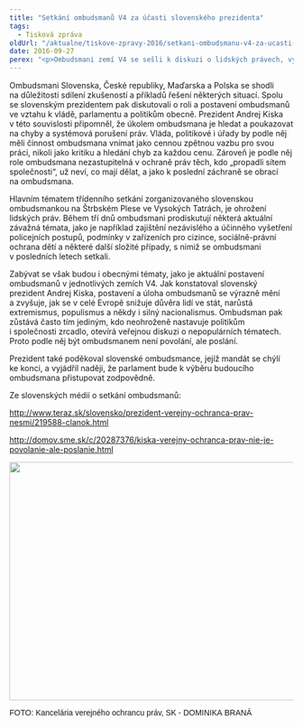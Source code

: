 ```yaml
---
title: "Setkání ombudsmanů V4 za účasti slovenského prezidenta"
tags:
  - Tisková zpráva
oldUrl: "/aktualne/tiskove-zpravy-2016/setkani-ombudsmanu-v4-za-ucasti-slovenskeho-prezidenta"
date: 2016-09-27
perex: "<p>Ombudsmani zemí V4 se sešli k diskuzi o lidských právech, vývoji jejich ochrany a dodržování, i o současném ohrožení lidských práv v zemích V4. Každoročního setkání ombudsmanů, které letos pořádá slovenská ombudsmanka, se zúčastnil i slovenský prezident Andrej Kiska.</p>"
---
```


<!-- imported from the old website -->

<p>Ombudsmani Slovenska, České republiky, Maďarska a Polska se shodli na důležitosti sdílení zkušeností a příkladů řešení některých situací. Spolu se slovenským prezidentem pak diskutovali o roli a postavení ombudsmanů ve vztahu k vládě, parlamentu a politikům obecně. Prezident Andrej Kiska v této souvislosti připomněl, že úkolem ombudsmana je hledat a poukazovat na chyby a systémová porušení práv. Vláda, politikové i úřady by podle něj měli činnost ombudsmana vnímat jako cennou zpětnou vazbu pro svou práci, nikoli jako kritiku a hledání chyb za každou cenu. Zároveň je podle něj role ombudsmana nezastupitelná v ochraně práv těch, kdo „propadli sítem společnosti“, už neví, co mají dělat, a jako k poslední záchraně se obrací na ombudsmana.</p> <p>Hlavním tématem třídenního setkání zorganizovaného slovenskou ombudsmankou na Štrbském Plese ve Vysokých Tatrách, je ohrožení lidských práv. Během tří dnů ombudsmani prodiskutují některá aktuální závažná témata, jako je například zajištění nezávislého a účinného vyšetření policejních postupů, podmínky v zařízeních pro cizince, sociálně-právní ochrana dětí a některé další složité případy, s nimiž se ombudsmani v posledních letech setkali.</p> <p>Zabývat se však budou i obecnými tématy, jako je aktuální postavení ombudsmanů v jednotlivých zemích V4. Jak konstatoval slovenský prezident Andrej Kiska, postavení a úloha ombudsmanů se výrazně mění a zvyšuje, jak se v celé Evropě snižuje důvěra lidí ve stát, narůstá extremismus, populismus a někdy i silný nacionalismus. Ombudsman pak zůstává často tím jediným, kdo neohroženě nastavuje politikům i společnosti zrcadlo, otevírá veřejnou diskuzi o nepopulárních tématech. Proto podle něj být ombudsmanem není povolání, ale poslání.</p> <p>Prezident také poděkoval slovenské ombudsmance, jejíž mandát se chýlí ke konci, a vyjádřil naději, že parlament bude k výběru budoucího ombudsmana přistupovat zodpovědně.</p><p>Ze slovenských médií o setkání ombudsmanů:</p><p><a title="Otevření do nového okna" href="http://www.teraz.sk/slovensko/prezident-verejny-ochranca-prav-nesmi/219588-clanok.html" target="_blank">http://www.teraz.sk/slovensko/prezident-verejny-ochranca-prav-nesmi/219588-clanok.html</a> <img alt="" src="https://www.ochrance.cz/typo3/ext/od_linkdesc/icons/external.gif" class="od_linkdesc_icon_external" /></p> <p><a title="Otevření do nového okna" href="http://domov.sme.sk/c/20287376/kiska-verejny-ochranca-prav-nie-je-povolanie-ale-poslanie.html" target="_blank">http://domov.sme.sk/c/20287376/kiska-verejny-ochranca-prav-nie-je-povolanie-ale-poslanie.html</a> <img alt="" src="https://www.ochrance.cz/typo3/ext/od_linkdesc/icons/external.gif" class="od_linkdesc_icon_external" /></p><p><img src="https://www.ochrance.cz/uploads/RTEmagicC_2016-V4.jpg.jpg" width="634" height="422" alt="" /></p><p><span style="font-family: &quot;Trebuchet MS&quot;, Verdana, sans-serif; font-size: 14px;">FOTO: Kancelária verejného ochrancu práv, SK - DOMINIKA BRANÁ  </span></p>
